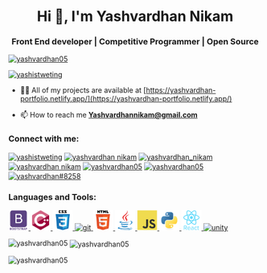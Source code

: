<h1 align="center">Hi 👋, I'm Yashvardhan Nikam</h1>
<h3 align="center">Front End developer | Competitive Programmer | Open Source</h3>


<p align="left"> <a href="https://github.com/ryo-ma/github-profile-trophy"><img src="https://github-profile-trophy.vercel.app/?username=yashvardhan05" alt="yashvardhan05" /></a> </p>

<p align="left"> <a href="https://twitter.com/yashistweting" target="blank"><img src="https://img.shields.io/twitter/follow/yashistweting?logo=twitter&style=for-the-badge" alt="yashistweting" /></a> </p>

- 👨‍💻 All of my projects are available at [https://yashvardhan-portfolio.netlify.app/](https://yashvardhan-portfolio.netlify.app/)

- 📫 How to reach me **Yashvardhannikam@gmail.com**

<h3 align="left">Connect with me:</h3>
<p align="left">
<a href="https://twitter.com/yashistweting" target="blank"><img align="center" src="https://raw.githubusercontent.com/rahuldkjain/github-profile-readme-generator/master/src/images/icons/Social/twitter.svg" alt="yashistweting" height="30" width="40" /></a>
<a href="https://linkedin.com/in/yashvardhan nikam" target="blank"><img align="center" src="https://raw.githubusercontent.com/rahuldkjain/github-profile-readme-generator/master/src/images/icons/Social/linked-in-alt.svg" alt="yashvardhan nikam" height="30" width="40" /></a>
<a href="https://instagram.com/yashvardhan_nikam" target="blank"><img align="center" src="https://raw.githubusercontent.com/rahuldkjain/github-profile-readme-generator/master/src/images/icons/Social/instagram.svg" alt="yashvardhan_nikam" height="30" width="40" /></a>
<a href="https://www.youtube.com/c/yashvardhan nikam" target="blank"><img align="center" src="https://raw.githubusercontent.com/rahuldkjain/github-profile-readme-generator/master/src/images/icons/Social/youtube.svg" alt="yashvardhan nikam" height="30" width="40" /></a>
<a href="https://www.codechef.com/users/yashvardhan05" target="blank"><img align="center" src="https://cdn.jsdelivr.net/npm/simple-icons@3.1.0/icons/codechef.svg" alt="yashvardhan05" height="30" width="40" /></a>
<a href="https://codeforces.com/profile/yashvardhan05" target="blank"><img align="center" src="https://cdn.jsdelivr.net/npm/simple-icons@3.0.1/icons/codeforces.svg" alt="yashvardhan05" height="30" width="40" /></a>
<a href="https://discord.gg/yashvardhan#8258" target="blank"><img align="center" src="https://raw.githubusercontent.com/rahuldkjain/github-profile-readme-generator/master/src/images/icons/Social/discord.svg" alt="yashvardhan#8258" height="30" width="40" /></a>
</p>

<h3 align="left">Languages and Tools:</h3>
<p align="left"> <a href="https://getbootstrap.com" target="_blank"> <img src="https://raw.githubusercontent.com/devicons/devicon/master/icons/bootstrap/bootstrap-plain-wordmark.svg" alt="bootstrap" width="40" height="40"/> </a> <a href="https://www.w3schools.com/cpp/" target="_blank"> <img src="https://raw.githubusercontent.com/devicons/devicon/master/icons/cplusplus/cplusplus-original.svg" alt="cplusplus" width="40" height="40"/> </a> <a href="https://www.w3schools.com/css/" target="_blank"> <img src="https://raw.githubusercontent.com/devicons/devicon/master/icons/css3/css3-original-wordmark.svg" alt="css3" width="40" height="40"/> </a> <a href="https://git-scm.com/" target="_blank"> <img src="https://www.vectorlogo.zone/logos/git-scm/git-scm-icon.svg" alt="git" width="40" height="40"/> </a> <a href="https://www.w3.org/html/" target="_blank"> <img src="https://raw.githubusercontent.com/devicons/devicon/master/icons/html5/html5-original-wordmark.svg" alt="html5" width="40" height="40"/> </a> <a href="https://www.java.com" target="_blank"> <img src="https://raw.githubusercontent.com/devicons/devicon/master/icons/java/java-original.svg" alt="java" width="40" height="40"/> </a> <a href="https://developer.mozilla.org/en-US/docs/Web/JavaScript" target="_blank"> <img src="https://raw.githubusercontent.com/devicons/devicon/master/icons/javascript/javascript-original.svg" alt="javascript" width="40" height="40"/> </a> <a href="https://www.python.org" target="_blank"> <img src="https://raw.githubusercontent.com/devicons/devicon/master/icons/python/python-original.svg" alt="python" width="40" height="40"/> </a> <a href="https://reactjs.org/" target="_blank"> <img src="https://raw.githubusercontent.com/devicons/devicon/master/icons/react/react-original-wordmark.svg" alt="react" width="40" height="40"/> </a> <a href="https://unity.com/" target="_blank"> <img src="https://www.vectorlogo.zone/logos/unity3d/unity3d-icon.svg" alt="unity" width="40" height="40"/> </a> </p>

<p><img align="left" src="https://github-readme-stats.vercel.app/api/top-langs?username=yashvardhan05&show_icons=true&locale=en&layout=compact" alt="yashvardhan05" /></p>

<p>&nbsp;<img align="center" src="https://github-readme-stats.vercel.app/api?username=yashvardhan05&show_icons=true&locale=en" alt="yashvardhan05" /></p>

<p><img align="center" src="https://github-readme-streak-stats.herokuapp.com/?user=yashvardhan05&" alt="yashvardhan05" /></p>
